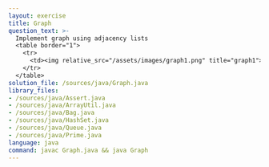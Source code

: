 ```yaml
---
layout: exercise
title: Graph
question_text: >-
  Implement graph using adjacency lists
  <table border="1">
    <tr>
      <td><img relative_src="/assets/images/graph1.png" title="graph1"></td>
    </tr>
  </table>
solution_file: /sources/java/Graph.java
library_files:
- /sources/java/Assert.java
- /sources/java/ArrayUtil.java
- /sources/java/Bag.java
- /sources/java/HashSet.java
- /sources/java/Queue.java
- /sources/java/Prime.java
language: java
command: javac Graph.java && java Graph
---
```

